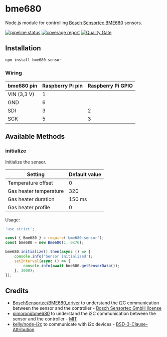 # bme680

Node.js module for controlling [Bosch Sensortec BME680](https://ae-bst.resource.bosch.com/media/_tech/media/datasheets/BST-BME680-DS001-00.pdf) sensors.

[![pipeline status](https://gitlab.com/ftmazzone/bme680/badges/master/pipeline.svg)](https://gitlab.com/ftmazzone/bme680/commits/master)
[![coverage report](https://gitlab.com/ftmazzone/bme680/badges/master/coverage.svg)](https://gitlab.com/ftmazzone/bme680/commits/master)
[![Quality Gate](https://sonarcloud.io/api/project_badges/measure?project=BME680&metric=alert_status&style=flat-square)](https://sonarcloud.io/dashboard?id=BME680)



## Installation

```sh
npm install bme680-sensor
```

### Wiring

| bme680 pin  | Raspberry Pi pin| Raspberry Pi GPIO|
|-------------|:----------------|:-----------------|
| VIN (3,3 V) | 1               |                  |
| GND         | 6               |                  |
| SDI         | 3               | 2                |
| SCK         | 5               | 3                |



## Available Methods

### initialize

Initialize the sensor.

| Setting                | Default value|
|------------------------|:-------------|
| Temperature offset     | 0            |
| Gas heater temperature | 320          |
| Gas heater duration    | 150 ms       |
| Gas heater profile     | 0            |

Usage:
```javascript
'use strict';

const { Bme680 } = require('bme680-sensor');
const bme680 = new Bme680(1, 0x76);

bme680.initialize().then(async () => {
    console.info('Sensor initialized');
    setInterval(async () => {
        console.info(await bme680.getSensorData());
    }, 3000);
});
```

## Credits

* [BoschSensortec/BME680_driver](https://github.com/BoschSensortec/BME680_driver) to understand the i2C communication between the sensor and the controller - [Bosch Sensortec GmbH license](https://github.com/BoschSensortec/BME680_driver/blob/master/LICENSE)
* [pimoroni/bme680](https://github.com/pimoroni/bme680) to understand the i2C communication between the sensor and the controller - [MIT](https://github.com/pimoroni/bme680/blob/master/LICENSE)
* [kelly/node-i2c](https://github.com/kelly/node-i2c#readme) to communicate with i2c devices - [BSD-3-Clause-Attribution](https://github.com/kelly/node-i2c/blob/master/LICENSE)
